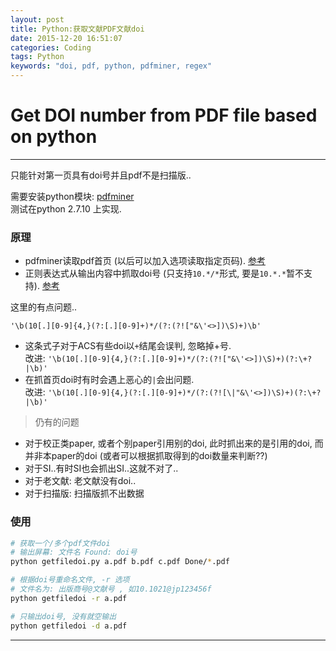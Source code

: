 ```yaml
---
layout: post
title: Python:获取文献PDF文献doi
date: 2015-12-20 16:51:07
categories: Coding
tags: Python
keywords: "doi, pdf, python, pdfminer, regex" 
---
```


# Get DOI number from PDF file based on python 

-----

只能针对第一页具有doi号并且pdf不是扫描版..

需要安装python模块: [pdfminer](https://euske.github.io/pdfminer/)  
测试在python 2.7.10 上实现.

### 原理

- pdfminer读取pdf首页 (以后可以加入选项读取指定页码). [参考](/2015/12/18/pdfminer/)
- 正则表达式从输出内容中抓取doi号 (只支持`10.*/*`形式, 要是`10.*.*`暂不支持). [参考](http://stackoverflow.com/questions/27910/finding-a-doi-in-a-document-or-page)

这里的有点问题..

`'\b(10[.][0-9]{4,}(?:[.][0-9]+)*/(?:(?!["&\'<>])\S)+)\b'`

- 这条式子对于ACS有些doi以`+`结尾会误判, 忽略掉+号.  
改进: `'\b(10[.][0-9]{4,}(?:[.][0-9]+)*/(?:(?!["&\'<>])\S)+)(?:\+?|\b)'`
- 在抓首页doi时有时会遇上恶心的`|`会出问题.  
改进: `'\b(10[.][0-9]{4,}(?:[.][0-9]+)*/(?:(?![\|"&\'<>])\S)+)(?:\+?|\b)'`


> 仍有的问题

- 对于校正类paper, 或者个别paper引用别的doi, 此时抓出来的是引用的doi, 而并非本paper的doi (或者可以根据抓取得到的doi数量来判断??)
- 对于SI..有时SI也会抓出SI..这就不对了..
- 对于老文献: 老文献没有doi..
- 对于扫描版: 扫描版抓不出数据 

### 使用

~~~bash
# 获取一个/多个pdf文件doi
# 输出屏幕: 文件名 Found: doi号
python getfiledoi.py a.pdf b.pdf c.pdf Done/*.pdf

# 根据doi号重命名文件, -r 选项
# 文件名为: 出版商号@文献号 , 如10.1021@jp123456f
python getfiledoi -r a.pdf

# 只输出doi号, 没有就空输出
python getfiledoi -d a.pdf
~~~

<script src="https://gist.github.com/platinhom/07475ec4efc514dd90d8.js?file=getfiledoi.py"></script>

------
